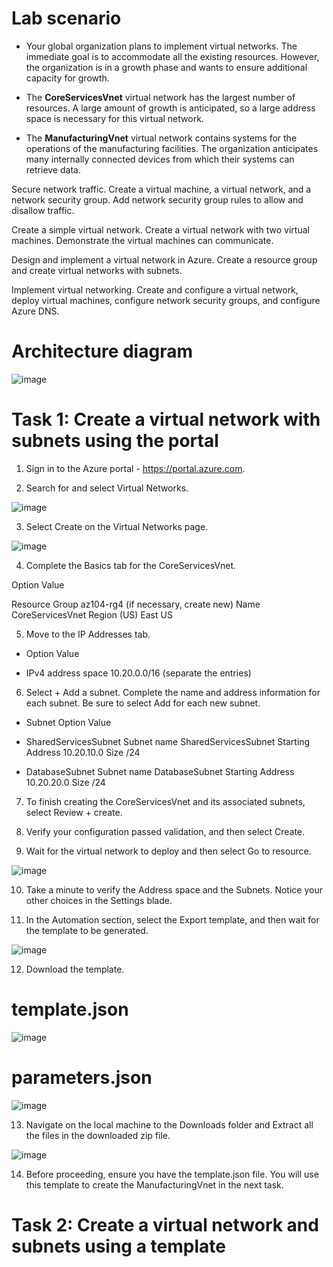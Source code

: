 # Lab scenario

- Your global organization plans to implement virtual networks. The immediate goal is to accommodate all the existing resources. However, the organization is in a growth phase and wants to ensure additional capacity for growth.

- The **CoreServicesVnet** virtual network has the largest number of resources. A large amount of growth is anticipated, so a large address space is necessary for this virtual network.

- The **ManufacturingVnet** virtual network contains systems for the operations of the manufacturing facilities. The organization anticipates many internally connected devices from which their systems can retrieve data.

Secure network traffic. Create a virtual machine, a virtual network, and a network security group. Add network security group rules to allow and disallow traffic.

Create a simple virtual network. Create a virtual network with two virtual machines. Demonstrate the virtual machines can communicate.

Design and implement a virtual network in Azure. Create a resource group and create virtual networks with subnets.

Implement virtual networking. Create and configure a virtual network, deploy virtual machines, configure network security groups, and configure Azure DNS.

# Architecture diagram

![image](https://github.com/ankitnewjobs/Azure-Practices-Examples/assets/154872782/94919e3b-ac6e-4d95-9391-037f3c49470e)

# Task 1: Create a virtual network with subnets using the portal

1. Sign in to the Azure portal - https://portal.azure.com.

2.  Search for and select Virtual Networks.

![image](https://github.com/ankitnewjobs/Azure-Practices-Examples/assets/154872782/c31baa3c-e85b-4c8f-b713-1c948628cc6e)

3. Select Create on the Virtual Networks page.

  ![image](https://github.com/ankitnewjobs/Azure-Practices-Examples/assets/154872782/0f162bb1-0360-4088-9dcb-6888c86e02ca)


4. Complete the Basics tab for the CoreServicesVnet.

Option	Value

Resource Group	az104-rg4 (if necessary, create new)
Name	CoreServicesVnet
Region	(US) East US

5. Move to the IP Addresses tab.

- Option	Value

- IPv4 address space	10.20.0.0/16 (separate the entries)

6. Select + Add a subnet. Complete the name and address information for each subnet. Be sure to select Add for each new subnet.

- Subnet	Option	Value
  
- SharedServicesSubnet	Subnet name	SharedServicesSubnet
 	Starting Address	10.20.10.0
 	Size	/24
  
- DatabaseSubnet	Subnet name	DatabaseSubnet
 	Starting Address	10.20.20.0
 	Size	/24

7. To finish creating the CoreServicesVnet and its associated subnets, select Review + create.

8. Verify your configuration passed validation, and then select Create.

9. Wait for the virtual network to deploy and then select Go to resource.
    
![image](https://github.com/ankitnewjobs/Azure-Practices-Examples/assets/154872782/6ee43707-4537-41da-85ac-82e4040d45d7)

10. Take a minute to verify the Address space and the Subnets. Notice your other choices in the Settings blade.

11. In the Automation section, select the Export template, and then wait for the template to be generated.
  
  ![image](https://github.com/ankitnewjobs/Azure-Practices-Examples/assets/154872782/08636c53-cb23-460b-af67-8b83528a1a56)

12. Download the template.
   #  template.json
   
![image](https://github.com/ankitnewjobs/Azure-Practices-Examples/assets/154872782/6c6ac692-26c6-4c4a-bb40-d03f84b9f3ff)

# parameters.json

![image](https://github.com/ankitnewjobs/Azure-Practices-Examples/assets/154872782/701afd30-f41c-4c06-bc99-21961bd138ba)

13. Navigate on the local machine to the Downloads folder and Extract all the files in the downloaded zip file.
  
  ![image](https://github.com/ankitnewjobs/Azure-Practices-Examples/assets/154872782/3806632b-f68f-4fe6-a1a7-cba5bec20ec2)


14. Before proceeding, ensure you have the template.json file. You will use this template to create the ManufacturingVnet in the next task.

# Task 2: Create a virtual network and subnets using a template
